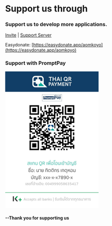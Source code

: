 # Support us through

### Support us to develop more applications.

[Invite](https://discord.com/api/oauth2/authorize?client_id=861582205028794418&scope=bot+applications.commands&permissions=1479548984) | [Support Server](https://discord.gg/24m8yyRF5g)

Easydonate: [https://easydonate.app/aomkoyo](https://easydonate.app/aomkoyo)

### Support with PromptPay

<img src="./images/topup/promptpay.jpeg" alt="PromptPay" style="width:300px;"/>

#### --Thank you for supporting us
